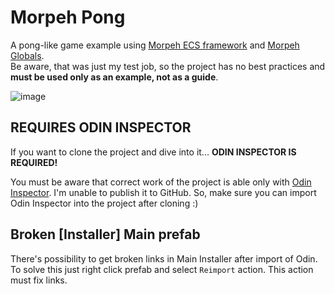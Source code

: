 # Morpeh Pong
A pong-like game example using [Morpeh ECS framework](https://github.com/scellecs/morpeh) and 
[Morpeh Globals](https://github.com/scellecs/morpeh.globals). \
Be aware, that was just my test job, so the project has no best practices and **must be used only as an example, not as a guide**.

![image](https://user-images.githubusercontent.com/17111024/148913018-de382745-2606-4d39-99c4-4a7f74f328d2.png)

## REQUIRES ODIN INSPECTOR

If you want to clone the project and dive into it... **ODIN INSPECTOR IS REQUIRED!**

You must be aware that correct work of the project is able only with [Odin Inspector](https://odininspector.com/). I'm
unable to publish it to GitHub. So, make sure you can import Odin Inspector into the project after cloning :)

## Broken [Installer] Main prefab
There's possibility to get broken links in Main Installer after import of Odin.
To solve this just right click prefab and select `Reimport` action. This action must fix links.
